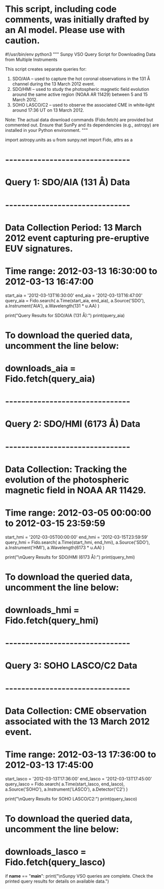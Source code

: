 # This script, including code comments, was initially drafted by an AI model. Please use with caution.

#!/usr/bin/env python3
"""
Sunpy VSO Query Script for Downloading Data from Multiple Instruments

This script creates separate queries for:
1. SDO/AIA – used to capture the hot coronal observations in the 131 Å channel during the 13 March 2012 event.
2. SDO/HMI – used to study the photospheric magnetic field evolution around the same active region (NOAA AR 11429) between 5 and 15 March 2012.
3. SOHO LASCO/C2 – used to observe the associated CME in white‐light around 17:36 UT on 13 March 2012.

Note:
  The actual data download commands (Fido.fetch) are provided but commented out.
  Ensure that SunPy and its dependencies (e.g., astropy) are installed in your Python environment.
"""

import astropy.units as u
from sunpy.net import Fido, attrs as a

# -------------------------------
# Query 1: SDO/AIA (131 Å) Data
# -------------------------------
# Data Collection Period: 13 March 2012 event capturing pre-eruptive EUV signatures.
# Time range: 2012-03-13 16:30:00 to 2012-03-13 16:47:00
start_aia = '2012-03-13T16:30:00'
end_aia   = '2012-03-13T16:47:00'
query_aia = Fido.search(
    a.Time(start_aia, end_aia),
    a.Source('SDO'),
    a.Instrument('AIA'),
    a.Wavelength(131 * u.AA)
)

print("Query Results for SDO/AIA (131 Å):")
print(query_aia)

# To download the queried data, uncomment the line below:
# downloads_aia = Fido.fetch(query_aia)


# -------------------------------
# Query 2: SDO/HMI (6173 Å) Data
# -------------------------------
# Data Collection: Tracking the evolution of the photospheric magnetic field in NOAA AR 11429.
# Time range: 2012-03-05 00:00:00 to 2012-03-15 23:59:59
start_hmi = '2012-03-05T00:00:00'
end_hmi   = '2012-03-15T23:59:59'
query_hmi = Fido.search(
    a.Time(start_hmi, end_hmi),
    a.Source('SDO'),
    a.Instrument('HMI'),
    a.Wavelength(6173 * u.AA)
)

print("\nQuery Results for SDO/HMI (6173 Å):")
print(query_hmi)

# To download the queried data, uncomment the line below:
# downloads_hmi = Fido.fetch(query_hmi)


# -------------------------------
# Query 3: SOHO LASCO/C2 Data
# -------------------------------
# Data Collection: CME observation associated with the 13 March 2012 event.
# Time range: 2012-03-13 17:36:00 to 2012-03-13 17:45:00
start_lasco = '2012-03-13T17:36:00'
end_lasco   = '2012-03-13T17:45:00'
query_lasco = Fido.search(
    a.Time(start_lasco, end_lasco),
    a.Source('SOHO'),
    a.Instrument('LASCO'),
    a.Detector('C2')
)

print("\nQuery Results for SOHO LASCO/C2:")
print(query_lasco)

# To download the queried data, uncomment the line below:
# downloads_lasco = Fido.fetch(query_lasco)


if __name__ == "__main__":
    print("\nSunpy VSO queries are complete. Check the printed query results for details on available data.")
